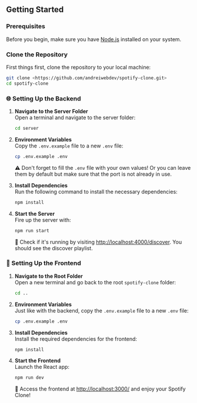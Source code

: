 ## Getting Started

### Prerequisites

Before you begin, make sure you have [Node.js](https://nodejs.org/) installed on your system.

### Clone the Repository

First things first, clone the repository to your local machine:

```bash
git clone <https://github.com/andreiwebdev/spotify-clone.git>
cd spotify-clone
```

### 🌐 Setting Up the Backend

1. **Navigate to the Server Folder**  
   Open a terminal and navigate to the server folder:
   ```bash
   cd server
   ```

2. **Environment Variables**  
   Copy the `.env.example` file to a new `.env` file:
   ```bash
   cp .env.example .env
   ```
   ⚠️ Don't forget to fill the `.env` file with your own values! Or you can leave them by default but make sure that the port is not already in use.

3. **Install Dependencies**  
   Run the following command to install the necessary dependencies:
   ```bash
   npm install
   ```

4. **Start the Server**  
   Fire up the server with:
   ```bash
   npm run start
   ```
   🌟 Check if it's running by visiting [http://localhost:4000/discover](http://localhost:4000/discover). You should see the discover playlist.

### 🎨 Setting Up the Frontend

1. **Navigate to the Root Folder**  
   Open a new terminal and go back to the root `spotify-clone` folder:
   ```bash
   cd ..
   ```

2. **Environment Variables**  
   Just like with the backend, copy the `.env.example` file to a new `.env` file:
   ```bash
   cp .env.example .env
   ```

3. **Install Dependencies**  
   Install the required dependencies for the frontend:
   ```bash
   npm install
   ```

4. **Start the Frontend**  
   Launch the React app:
   ```bash
   npm run dev
   ```
   🎉 Access the frontend at [http://localhost:3000/](http://localhost:3000/) and enjoy your Spotify Clone!

